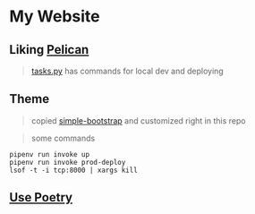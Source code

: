 # My Website

## Liking [Pelican](https://github.com/getpelican/pelican)

> [tasks.py](https://www.pyinvoke.org/) has commands for local dev and deploying

## Theme

> copied [simple-bootstrap](https://github.com/getpelican/pelican-themes/tree/master/simple-bootstrap) and customized right in this repo

> some commands

```shell
pipenv run invoke up
pipenv run invoke prod-deploy
lsof -t -i tcp:8000 | xargs kill
```

## [Use Poetry](https://python-poetry.org/docs/)
